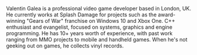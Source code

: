 Valentin Galea is a professional video game developer based in London, UK. He currently works at Splash Damage for projects such as the award-winning "Gears of War" franchise on Windows 10 and Xbox One. C++ enthusiast and evangelist, focused on systems, graphics and engine programming. He has 10+ years worth of experience, with past work ranging from MMO projects to mobile and handheld games. When he's not geeking out on games, he collects vinyl records.
